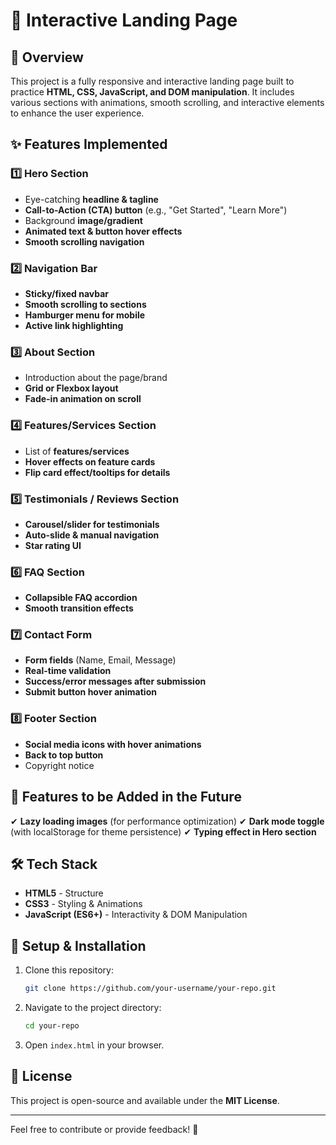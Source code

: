 # 🚀 Interactive Landing Page

## 📌 Overview
This project is a fully responsive and interactive landing page built to practice **HTML, CSS, JavaScript, and DOM manipulation**. It includes various sections with animations, smooth scrolling, and interactive elements to enhance the user experience.

## ✨ Features Implemented

### 1️⃣ Hero Section
- Eye-catching **headline & tagline**
- **Call-to-Action (CTA) button** (e.g., "Get Started", "Learn More")
- Background **image/gradient**
- **Animated text & button hover effects**
- **Smooth scrolling navigation**

### 2️⃣ Navigation Bar
- **Sticky/fixed navbar**
- **Smooth scrolling to sections**
- **Hamburger menu for mobile**
- **Active link highlighting**

### 3️⃣ About Section
- Introduction about the page/brand
- **Grid or Flexbox layout**
- **Fade-in animation on scroll**

### 4️⃣ Features/Services Section
- List of **features/services**
- **Hover effects on feature cards**
- **Flip card effect/tooltips for details**

### 5️⃣ Testimonials / Reviews Section
- **Carousel/slider for testimonials**
- **Auto-slide & manual navigation**
- **Star rating UI**

### 6️⃣ FAQ Section
- **Collapsible FAQ accordion**
- **Smooth transition effects**

### 7️⃣ Contact Form
- **Form fields** (Name, Email, Message)
- **Real-time validation**
- **Success/error messages after submission**
- **Submit button hover animation**

### 8️⃣ Footer Section
- **Social media icons with hover animations**
- **Back to top button**
- Copyright notice

## 📌 Features to be Added in the Future
✔ **Lazy loading images** (for performance optimization)
✔ **Dark mode toggle** (with localStorage for theme persistence)
✔ **Typing effect in Hero section**

## 🛠 Tech Stack
- **HTML5** - Structure
- **CSS3** - Styling & Animations
- **JavaScript (ES6+)** - Interactivity & DOM Manipulation

## 🔧 Setup & Installation
1. Clone this repository:
   ```bash
   git clone https://github.com/your-username/your-repo.git
   ```
2. Navigate to the project directory:
   ```bash
   cd your-repo
   ```
3. Open `index.html` in your browser.

## 📜 License
This project is open-source and available under the **MIT License**.

---

Feel free to contribute or provide feedback! 🚀

